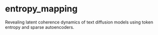 # entropy_mapping
Revealing latent coherence dynamics of text diffusion models using token entropy and sparse autoencoders.